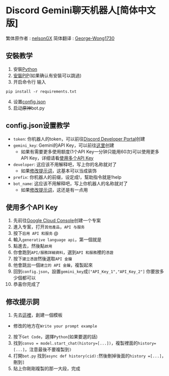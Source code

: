 # Discord Gemini聊天机器人[简体中文版]
繁体原作者 : [nelsonGX](https://github.com/nelsonGX/discord-gemini-ai)
简体翻译 : [George-Wong1730](https://github.com/George-Wong1730/discord-gemini-ai-ZH_CN/)

## 安裝教学
1. 安裝[Python](https://www.python.org/downloads/release/python-3121/)
2. [安裝PIP](https://bootstrap.pypa.io/get-pip.py)(如果确认有安裝可以跳過)
3. 开启命令行 输入
```
pip install -r requirements.txt
```
4. 设置[config.json](#configjson設置教學)
5. 启动~~原神~~bot.py

## config.json设置教学

* `token`: 你机器人的token，可以前往[Discord Developer Portal](https://discord.com/developers/applications)创建
* `gemini_key`: Gemini的API Key，可以前往[这里](https://makersuite.google.com/u/0/app/apikey)创建
  * 如果有需要更多使用额度(1个API Key一分钟只能用60次)可以使用更多API Key，详细请看[使用多个API Key](#使用多個api-key)
* `developer`: 这应该不用解释吧，写上你的名称就对了
  * 如果[修改提示词](#修改提示词)，这基本可以当成装饰
* `prefix`: 你机器人的前缀，设定成!，幫助指令就是!help
* `bot_name`: 这应该不用解释吧，写上你机器人的名称就对了
   * 如果[修改提示词](#修改提示词)，这还是有一点用
 

## 使用多个API Key
1. 先前往[Google Cloud Console](https://console.cloud.google.com)创建一个专案
2. 進入专案，打开`其他產品`，`API 与服务`
3. 按下`启用 API 和服务`
@
4. 輸入`generative language api`，第一個就是
5. 點進去，然後點`啟用`
6. 你會跑到`API/服務詳細資料`，選到`API 和服務`裡的`憑證`
7. 按下`建立憑證`然後選取`API 金鑰`
8. 他會跳出一個`建立的 API 金鑰`，複製起來
9. 回到`config.json`，設置`gemini_key`成`["API_Key_1","API_Key_2"]` 你要放多少個都可以
10. 恭喜你完成了

## 修改提示詞
1. 先去[這裡](https://makersuite.google.com/u/0/app/prompts/new_chat)，創建一個模板
  * 修改的地方在`Write your prompt example`
2. 按下`Get Code`，選擇`Python`(如果要選的話)
3. 找到`convo = model.start_chat(history=[...])`，複製裡面的`history=[...]`，注意最後不要複製到`)`
4. 打開`bot.py` 找到`async def history(cid):`然後刪掉後面的`history =[...]`，刪到`]`
5. 貼上你剛剛複製的那一大段，完成

